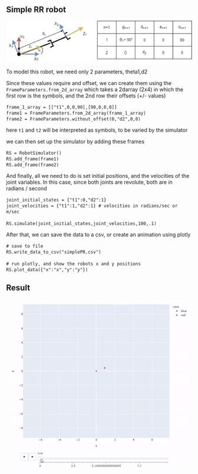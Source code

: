 ## Simple RR robot

![](../../images/SimplePR.png)

To model this robot, we need only 2 parameters, theta1,d2

Since these values require and offset, we can create them using the `FrameParameters.from_2d_array` which takes a 2darray (2x4) in which the first row is the symbols, and the 2nd row their offsets (+/- values)

```python3
frame_1_array = [["t1",0,0,90],[90,0,0,0]]
frame1 = FrameParameters.from_2d_array(frame_1_array)
frame2 = FrameParameters.without_offset(0,"d2",0,0)
```

here `t1` and `t2` will be interpreted as symbols, to be varied by the simulator

we can then set up the simulator by adding these frames
```python3
RS = RobotSimulator()
RS.add_frame(frame1)
RS.add_frame(frame2)
```

And finally, all we need to do is set initial positions, and the velocities of the joint variables. In this case, since both joints are revolute, both are in radians / second
```python3
joint_initial_states = {"t1":0,"d2":1}
joint_velocities = {"t1":1,"d2":1} # velocities in radians/sec or m/sec

RS.simulate(joint_initial_states,joint_velocities,100,.1)
```

After that, we can save the data to a csv, or create an animation using plotly
```python3
# save to file
RS.write_data_to_csv("simplePR.csv")

# run plotly, and show the robots x and y positions
RS.plot_data({"x":"x","y":"y"})
```
## Result
![](../../images/PRexample.gif)